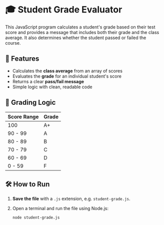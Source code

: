 # 🎓 Student Grade Evaluator

This JavaScript program calculates a student's grade based on their test score and provides a message that includes both their grade and the class average. It also determines whether the student passed or failed the course.

## 📌 Features

- Calculates the **class average** from an array of scores
- Evaluates the **grade** for an individual student's score
- Returns a clear **pass/fail message**
- Simple logic with clean, readable code

## 🧠 Grading Logic

| Score Range | Grade |
| ----------- | ----- |
| 100         | A+    |
| 90 - 99     | A     |
| 80 - 89     | B     |
| 70 - 79     | C     |
| 60 - 69     | D     |
| 0 - 59      | F     |

## 🛠️ How to Run

1. **Save the file** with a `.js` extension, e.g. `student-grade.js`.
2. Open a terminal and run the file using Node.js:

   ```bash
   node student-grade.js
```

